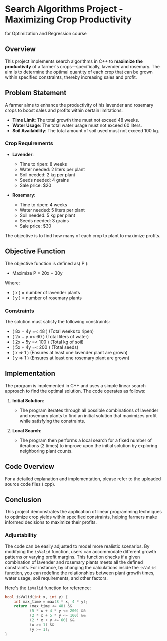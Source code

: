 # Search Algorithms Project - Maximizing Crop Productivity
for Optimization and Regression course
## Overview

This project implements search algorithms in C++ to **maximize the productivity** of a farmer's crops—specifically, lavender and rosemary. The aim is to determine the optimal quantity of each crop that can be grown within specified constraints, thereby increasing sales and profit.

## Problem Statement

A farmer aims to enhance the productivity of his lavender and rosemary crops to boost sales and profits within certain limitations:

- **Time Limit**: The total growth time must not exceed 48 weeks.
- **Water Usage**: The total water usage must not exceed 60 liters.
- **Soil Availability**: The total amount of soil used must not exceed 100 kg.

### Crop Requirements

- **Lavender**:
  - Time to ripen: 8 weeks
  - Water needed: 2 liters per plant
  - Soil needed: 2 kg per plant
  - Seeds needed: 4 grains
  - Sale price: $20

- **Rosemary**:
  - Time to ripen: 4 weeks
  - Water needed: 5 liters per plant
  - Soil needed: 5 kg per plant
  - Seeds needed: 3 grains
  - Sale price: $30

The objective is to find how many of each crop to plant to maximize profits.

## Objective Function

The objective function is defined as\( P \):


-  Maximize  P = 20x + 30y


Where:
- \( x \) = number of lavender plants
- \( y \) = number of rosemary plants

### Constraints

The solution must satisfy the following constraints:

- \( 8x + 4y =< 48 \) (Total weeks to ripen)
- \( 2x + y =< 60 \) (Total liters of water)
- \( 2x + 5y =< 100 \) (Total kg of soil)
- \( 5x + 4y =< 200 \) (Total seeds)
- \( x => 1 \) (Ensures at least one lavender plant are grown)
- \( y => 1 \) (Ensures at least one rosemary plant are grown)

## Implementation

The program is implemented in C++ and uses a simple linear search approach to find the optimal solution. The code operates as follows:

1. **Initial Solution**: 
   - The program iterates through all possible combinations of lavender and rosemary plants to find an initial solution that maximizes profit while satisfying the constraints.

2. **Local Search**: 
   - The program then performs a local search for a fixed number of iterations (2 times) to improve upon the initial solution by exploring neighboring plant counts.


## Code Overview
For a detailed explanation and implementation, please refer to the uploaded source code files (.cpp).

## Conclusion
This project demonstrates the application of linear programming techniques to optimize crop yields within specified constraints, helping farmers make informed decisions to maximize their profits.





### Adjustability

The code can be easily adjusted to model more realistic scenarios. By modifying the `isValid` function, users can accommodate different growth patterns or varying profit margins. This function checks if a given combination of lavender and rosemary plants meets all the defined constraints. For instance, by changing the calculations inside the `isValid` function, you can redefine the relationships between plant growth times, water usage, soil requirements, and other factors.

Here's the `isValid` function for reference:

```cpp
bool isValid(int x, int y) {
    int max_time = max(8 * x, 4 * y);
    return (max_time <= 48) &&
           (5 * x + 4 * y <= 200) &&
           (2 * x + 5 * y <= 100) &&
           (2 * x + y <= 60) &&
           (x >= 1) &&
           (y >= 1);
}

